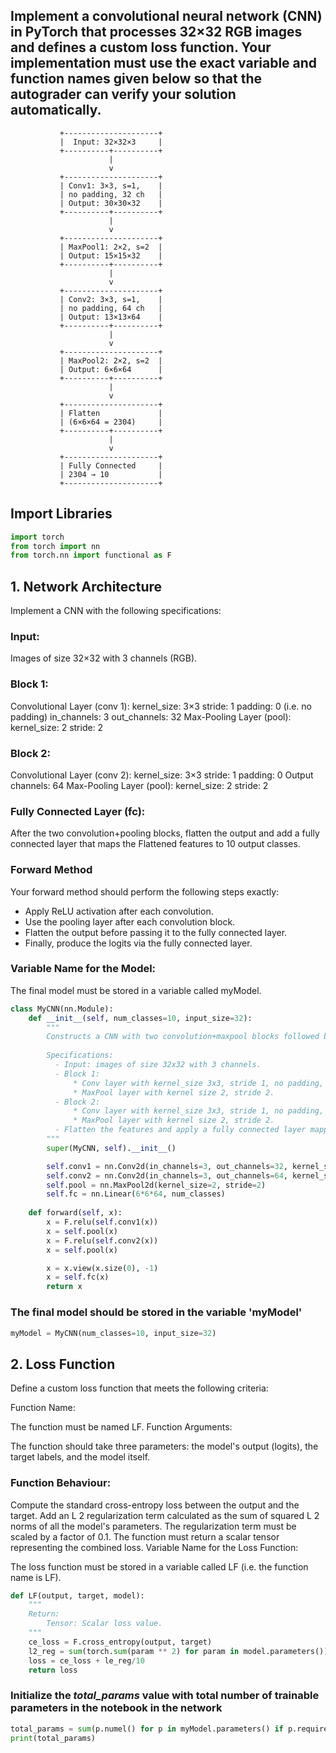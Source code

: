 ## Implement a convolutional neural network (CNN) in PyTorch that processes 32×32 RGB images and defines a custom loss function. Your implementation must use the exact variable and function names given below so that the autograder can verify your solution automatically.

```
           +---------------------+
           |  Input: 32×32×3     |
           +----------+----------+
                      |
                      v
           +---------------------+
           | Conv1: 3×3, s=1,    |
           | no padding, 32 ch   |
           | Output: 30×30×32    |
           +----------+----------+
                      |
                      v
           +---------------------+
           | MaxPool1: 2×2, s=2  |
           | Output: 15×15×32    |
           +----------+----------+
                      |
                      v
           +---------------------+
           | Conv2: 3×3, s=1,    |
           | no padding, 64 ch   |
           | Output: 13×13×64    |
           +----------+----------+
                      |
                      v
           +---------------------+
           | MaxPool2: 2×2, s=2  |
           | Output: 6×6×64      |
           +----------+----------+
                      |
                      v
           +---------------------+
           | Flatten             |
           | (6×6×64 = 2304)     |
           +----------+----------+
                      |
                      v
           +---------------------+
           | Fully Connected     |
           | 2304 → 10           |
           +---------------------+
```

## Import Libraries

```python
import torch
from torch import nn
from torch.nn import functional as F
```

## 1. Network Architecture
Implement a CNN with the following specifications:

### Input:
Images of size 32×32 with 3 channels (RGB).

### Block 1:

Convolutional Layer (conv 1):
kernel_size: 3×3
stride: 1
padding: 0 (i.e. no padding)
in_channels: 3
out_channels: 32
Max-Pooling Layer (pool):
kernel_size: 2
stride: 2


### Block 2:

Convolutional Layer (conv 2):
kernel_size: 3×3
stride: 1
padding: 0
Output channels: 64
Max-Pooling Layer (pool):
kernel_size: 2
stride: 2

### Fully Connected Layer (fc):

After the two convolution+pooling blocks, flatten the output and add a fully connected layer that maps the 
Flattened features to 10 output classes.

### Forward Method
Your forward method should perform the following steps exactly:
* Apply ReLU activation after each convolution.
* Use the pooling layer after each convolution block.
* Flatten the output before passing it to the fully connected layer.
* Finally, produce the logits via the fully connected layer.

### Variable Name for the Model:
The final model must be stored in a variable called myModel.


```python
class MyCNN(nn.Module):
    def __init__(self, num_classes=10, input_size=32):
        """
        Constructs a CNN with two convolution+maxpool blocks followed by a fully connected layer.
        
        Specifications:
          - Input: images of size 32x32 with 3 channels.
          - Block 1:
              * Conv layer with kernel_size 3x3, stride 1, no padding, output channels = 32.
              * MaxPool layer with kernel size 2, stride 2.
          - Block 2:
              * Conv layer with kernel_size 3x3, stride 1, no padding, output channels = 64.
              * MaxPool layer with kernel size 2, stride 2.
          - Flatten the features and apply a fully connected layer mapping to output size 10.
        """
        super(MyCNN, self).__init__()

        self.conv1 = nn.Conv2d(in_channels=3, out_channels=32, kernel_size=3, stride=1, padding=0)
        self.conv2 = nn.Conv2d(in_channels=3, out_channels=64, kernel_size=3, stride=1, padding=0)
        self.pool = nn.MaxPool2d(kernel_size=2, stride=2)
        self.fc = nn.Linear(6*6*64, num_classes)
    
    def forward(self, x):
        x = F.relu(self.conv1(x))
        x = self.pool(x)
        x = F.relu(self.conv2(x))
        x = self.pool(x)

        x = x.view(x.size(0), -1)
        x = self.fc(x)
        return x
```

### The final model should be stored in the variable 'myModel'

```python
myModel = MyCNN(num_classes=10, input_size=32)
```

## 2. Loss Function
Define a custom loss function that meets the following criteria:

Function Name:

The function must be named LF.
Function Arguments:

The function should take three parameters: the model's output (logits), the target labels, and the model itself.

### Function Behaviour:

Compute the standard cross-entropy loss between the output and the target.
Add an L 2 regularization term calculated as the sum of squared L 2 norms of all the model's parameters.
The regularization term must be scaled by a factor of 0.1.
The function must return a scalar tensor representing the combined loss.
Variable Name for the Loss Function:

The loss function must be stored in a variable called LF (i.e. the function name is LF).


```python
def LF(output, target, model):
    """
    Return:
        Tensor: Scalar loss value.
    """
    ce_loss = F.cross_entropy(output, target)
    l2_reg = sum(torch.sum(param ** 2) for param in model.parameters())
    loss = ce_loss + le_reg/10
    return loss
```

### Initialize the _total_params_ value with total number of trainable parameters in the notebook in the network


```python
total_params = sum(p.numel() for p in myModel.parameters() if p.requires_grad)
print(total_params)
```
